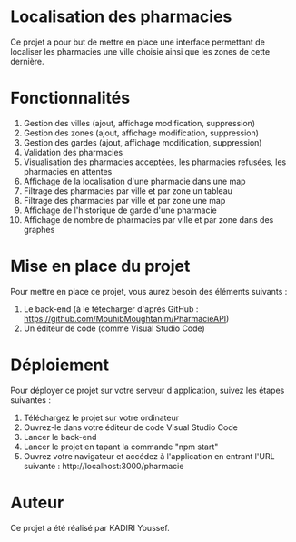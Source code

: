 # Localisation des pharmacies
Ce projet a pour but de mettre en place une interface permettant de localiser les pharmacies une ville choisie ainsi que les zones de cette dernière.

# Fonctionnalités
1.  Gestion des villes (ajout, affichage modification, suppression)
2.  Gestion des zones (ajout, affichage modification, suppression)
3.  Gestion des gardes (ajout, affichage modification, suppression)
4.  Validation des pharmacies
5.  Visualisation des pharmacies acceptées, les pharmacies refusées, les pharmacies en attentes
6.  Affichage de la localisation d'une pharmacie dans une map
7.  Filtrage des pharmacies par ville et par zone un tableau
8.  Filtrage des pharmacies par ville et par zone une map
9.  Affichage de l'historique de garde d'une pharmacie
10. Affichage de nombre de pharmacies par ville et par zone dans des graphes

# Mise en place du projet
Pour mettre en place ce projet, vous aurez besoin des éléments suivants :

1. Le back-end (à le tétécharger d'aprés GitHub : https://github.com/MouhibMoughtanim/PharmacieAPI)
2. Un éditeur de code (comme Visual Studio Code)

# Déploiement
Pour déployer ce projet sur votre serveur d'application, suivez les étapes suivantes :

1. Téléchargez le projet sur votre ordinateur
2. Ouvrez-le dans votre éditeur de code Visual Studio Code
3. Lancer le back-end
4. Lancer le projet en tapant la commande "npm start"
5. Ouvrez votre navigateur et accédez à l'application en entrant l'URL suivante : http://localhost:3000/pharmacie

# Auteur
Ce projet a été réalisé par KADIRI Youssef.


